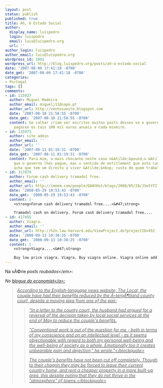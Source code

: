 ```yaml
---
layout: post
status: publish
published: true
title: Ah, O Estado Social
author:
  display_name: luispedro
  login: luispedro
  email: luis@luispedro.org
  url: ''
author_login: luispedro
author_email: luis@luispedro.org
wordpress_id: 1091
wordpress_url: http://blog.luispedro.org/posts/ah-o-estado-social
date: '2007-08-09 17:41:18 -0700'
date_gmt: '2007-08-09 17:41:18 -0700'
categories:
- Portugal
tags: []
comments:
- id: 115927
  author: Miguel Madeira
  author_email: miguelj11@sapo.pt
  author_url: http://ventosueste.blogspot.com
  date: '2007-08-10 21:58:55 -0700'
  date_gmt: '2007-08-10 21:58:55 -0700'
  content: Se calhar iriam ser escritos muitos posts desses se o governo alem&Atilde;&pound;o
    pagasse os tais 100 mil euros anuais a cada mineiro.
- id: 115973
  author: site admin
  author_email: ''
  author_url: ''
  date: '2007-08-11 01:19:31 -0700'
  date_gmt: '2007-08-11 01:19:31 -0700'
  content: Para mim, o mais chocante neste caso n&Atilde;&pound;o &Atilde;&copy; sequer
    que o governo lhes pague, mas o sentido de entitlement que este casal tem que
    acha que tem um direito a viver &Atilde;&nbsp; custa de quem trabalha.
- id: 317879
  author: Forum cash delivery tramadol free.
  author_email: ''
  author_url: http://imeem.com/people/QA8tKot/blogs/2008/05/29/J5eSYfI7/tramadol_cash_on_delivery
  date: '2008-05-29 19:53:43 -0700'
  date_gmt: '2008-05-29 19:53:43 -0700'
  content: |-
    <strong>Forum cash delivery tramadol free....<&#47;strong>

    Tramadol cash on delivery. Forum cash delivery tramadol free....
- id: 417455
  author: Viagra.
  author_email: ''
  author_url: http://h2o.law.harvard.edu/ViewProject.do?projectID=952
  date: '2008-09-13 10:38:25 -0700'
  date_gmt: '2008-09-13 10:38:25 -0700'
  content: |-
    <strong>Viagra....<&#47;strong>

    Buy low price viagra. Viagra. Buy viagra online. Viagra online add to cart. Viagra uk. Viagra london. Re viagra cello....
---
```

<p>Na s&Atilde;&copy;rie <em>posts roubados<&#47;em>:</p>
<p>No <a href="http:&#47;&#47;www.economist.com&#47;blogs&#47;certainideasofeurope&#47;2007&#47;08&#47;not_economist_subscribers_pres.cfm">blogue do economist<&#47;a>:</p>
<blockquote><p>According to the English-language news website, The Local, the couple have had their benefits reduced by the &Atilde;&ndash;terg&Atilde;&para;tland county court, despite a moving plea from one of the pair:</p>
<blockquote><p>    "In a letter to the county court, the husband had argued for a reversal of the decision taken by local social services at the end of May to reduce the couple's benefits.</p>
<p>    "Conventional work is out of the question for me - both in terms of my conscience and on an intellectual level - as it seems objectionable with regard to both my personal well-being and the well-being of society as a whole. Emotionally too it creates unbearable pain and dejection," he wrote."<&#47;blockquote></p>
<p>The couple's benefits have not been cut off completely. Though to their chagrin they may be forced to leave their current country home, and rent a cheaper property in a more built-up area, this despite noting that they do not thrive in the "atmosphere" of towns.<&#47;blockquote></p>
